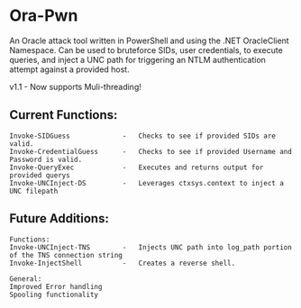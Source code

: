 # Ora-Pwn
An Oracle attack tool written in PowerShell and using the .NET OracleClient Namespace. Can be used to bruteforce SIDs, user credentials, to execute queries, and inject a UNC path for triggering an NTLM authentication attempt against a provided host.

v1.1 - Now supports Muli-threading!


## Current Functions:
    Invoke-SIDGuess             -   Checks to see if provided SIDs are valid.
    Invoke-CredentialGuess      -   Checks to see if provided Username and Password is valid.
    Invoke-QueryExec            -   Executes and returns output for provided querys
    Invoke-UNCInject-DS         -   Leverages ctxsys.context to inject a UNC filepath

## Future Additions:
    Functions:
    Invoke-UNCInject-TNS        -   Injects UNC path into log_path portion of the TNS connection string
    Invoke-InjectShell          -   Creates a reverse shell.
    
    General:
    Improved Error handling
    Spooling functionality
